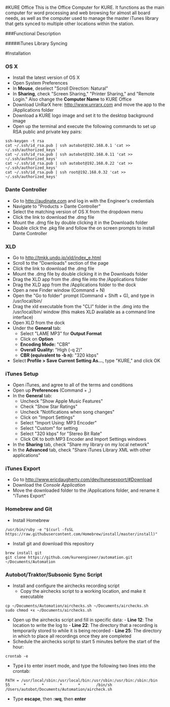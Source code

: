 #KURE Office
This is the Office Computer for KURE. It functions as the main computer for word processing and web browsing for almost all board needs, as well as the computer used to manage the master iTunes library that gets synced to multiple other locations within the station.

###Functional Description

#####iTunes Library Syncing

#Installation
### OS X
+ Install the latest version of OS X
+ Open System Preferences
+ In **Mouse**, deselect "Scroll Direction: Natural"
+ In **Sharing**, check "Screen Sharing," "Printer Sharing," and "Remote Login." Also change the **Computer Name** to KURE Office
+ Download UnRarX here: http://www.unrarx.com and move the app to the /Applications folder
+ Download a KURE logo image and set it to the desktop background image
+ Open up the terminal and execute the following commands to set up RSA public and private key pairs:
```
ssh-keygen -t rsa
cat ~/.ssh/id_rsa.pub | ssh autobot@192.168.0.1 'cat >> ~/.ssh/authorized_keys'
cat ~/.ssh/id_rsa.pub | ssh autobot@192.168.0.11 'cat >> ~/.ssh/authorized_keys'
cat ~/.ssh/id_rsa.pub | ssh autobot@192.168.0.22 'cat >> ~/.ssh/authorized_keys'
cat ~/.ssh/id_rsa.pub | ssh root@192.168.0.32 'cat >> ~/.ssh/authorized_keys'
```

### Dante Controller
+ Go to http://audinate.com and log in with the Engineer's credentials
+ Navigate to "Products > Dante Controller"
+ Select the matching version of OS X from the dropdown menu
+ Click the link to download the .dmg file
+ Mount the .dmg file by double clicking it in the Downloads folder
+ Double click the .pkg file and follow the on screen prompts to install Dante Controller

### XLD
+ Go to http://tmkk.undo.jp/xld/index_e.html
+ Scroll to the "Downloads" section of the page
+ Click the link to download the .dmg file
+ Mount the .dmg file by double clicking it in the Downloads folder
+ Drag the XLD app from the .dmg file into the /Applications folder
+ Drag the XLD app from the /Applications folder to the dock
+ Open a new Finder window (Command + N)
+ Open the "Go to folder" prompt (Command + Shift + G), and type in /usr/local/bin/
+ Drag the xld executable from the "CLI" folder in the .dmg into the /usr/local/bin/ window (this makes XLD available as a command line interface)
+ Open XLD from the dock
+ Under the **General** tab:
  - Select "LAME MP3" for **Output Format**
  - Click on **Option**
  - **Encoding Mode:** "CBR"
  - **Overall Quality:** "High (-q 2)"
  - **CBR (equivalent to -b n):** "320 kbps"
+ Select **Profile > Save Current Setting As...**, type "KURE," and click OK

  
### iTunes Setup
+ Open iTunes, and agree to all of the terms and conditions
+ Open up **Preferences** (Command + ,)
+ In the **General** tab:
  - Uncheck "Show Apple Music Features"
  - Check "Show Star Ratings"
  - Uncheck "Notifications when song changes"
  - Click on "Import Settings"
  - Select "Import Using: MP3 Encoder"
  - Select "Custom" for setting
  - Select "320 kbps" for "Stereo Bit Rate"
  - Click OK to both MP3 Encoder and Import Settings windows
+ In the **Sharing** tab, check "Share my library on my local network"
+ In the **Advanced** tab, check "Share iTunes Library XML with other applications"

### iTunes Export
* Go to http://www.ericdaugherty.com/dev/itunesexport/#Download
* Download the *Console Application*
* Move the downloaded folder to the /Applications folder, and rename it "iTunes Export"

### Homebrew and Git
* Install Homebrew
```
/usr/bin/ruby -e "$(curl -fsSL https://raw.githubusercontent.com/Homebrew/install/master/install)"
```
* Install git and download this repository
```
brew install git
git clone https://github.com/kureengineer/automation.git ~/Documents/Automation
```

### Autobot/Traktor/Subsonic Sync Script
* Install and configure the airchecks recording script
  + Copy the airchecks script to a working location, and make it executable
```
cp ~/Documents/Automation/airchecks.sh ~/Documents/airchecks.sh
sudo chmod +x ~/Documents/airchecks.sh
```
   + Open up the airchecks script and fill in specific data:
    - **Line 12**: The location to write the log to
    - **Line 22**: The directory that a recording is temporarily stored to while it is being recorded
    - **Line 25**: The directory in which to place all recordings once they are completed
   + Schedule the airchecks script to start 5 minutes before the start of the hour:
```
crontab -e
```
   + Type **i** to enter insert mode, and type the following two lines into the crontab:
```
PATH = /usr/local/sbin:/usr/local/bin:/usr/sbin:/usr/bin:/sbin:/bin
55      *       *       *       *       /bin/sh /Users/autobot/Documents/Automation/aircheck.sh
```
   + Type **escape**, then **:wq**, then **enter**

